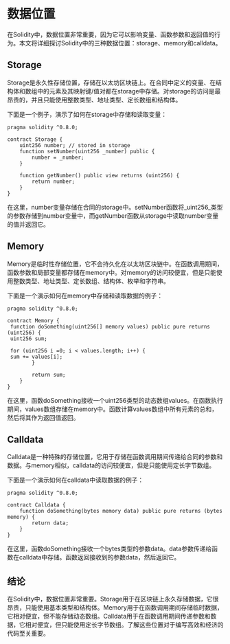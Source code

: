 # 数据位置

在Solidity中，数据位置非常重要，因为它可以影响变量、函数参数和返回值的行为。本文将详细探讨Solidity中的三种数据位置：storage、memory和calldata。

## Storage

Storage是永久性存储位置，存储在以太坊区块链上。在合同中定义的变量、在结构体和数组中的元素及其映射键/值对都在storage中存储。对storage的访问是最昂贵的，并且只能使用整数类型、地址类型、定长数组和结构体。

下面是一个例子，演示了如何在storage中存储和读取变量：

```
pragma solidity ^0.8.0;

contract Storage {
    uint256 number; // stored in storage
    function setNumber(uint256 _number) public {
        number = _number;
    }

    function getNumber() public view returns (uint256) {
        return number;
    }
}
```

在这里，number变量存储在合同的storage中。setNumber函数将_uint256_类型的参数存储到number变量中，而getNumber函数从storage中读取number变量的值并返回它。

## Memory

Memory是临时性存储位置，它不会持久化在以太坊区块链中。在函数调用期间，函数参数和局部变量都存储在memory中。对memory的访问较便宜，但是只能使用整数类型、地址类型、定长数组、结构体、枚举和字符串。

下面是一个演示如何在memory中存储和读取数据的例子：

```
pragma solidity ^0.8.0;

contract Memory {
 function doSomething(uint256[] memory values) public pure returns (uint256) {
 uint256 sum;

 for (uint256 i =0; i < values.length; i++) {
 sum += values[i];
        }

        return sum;
    }
}
```

在这里，函数doSomething接收一个uint256类型的动态数组values。在函数执行期间，values数组存储在memory中。函数计算values数组中所有元素的总和，然后将其作为返回值返回。

## Calldata

Calldata是一种特殊的存储位置，它用于存储在函数调用期间传递给合同的参数和数据。与memory相似，calldata的访问较便宜，但是只能使用定长字节数组。

下面是一个演示如何在calldata中读取数据的例子：

```
pragma solidity ^0.8.0;

contract Calldata {
    function doSomething(bytes memory data) public pure returns (bytes memory) {
        return data;
    }
}
```

在这里，函数doSomething接收一个bytes类型的参数data。data参数传递给函数在calldata中存储。函数返回接收到的参数data，然后返回它。

## 结论

在Solidity中，数据位置非常重要。Storage用于在区块链上永久存储数据，它很昂贵，只能使用基本类型和结构体。Memory用于在函数调用期间存储临时数据，它相对便宜，但不能存储动态数组。Calldata用于在函数调用期间传递参数和数据，它相对便宜，但只能使用定长字节数组。了解这些位置对于编写高效和经济的代码至关重要。
